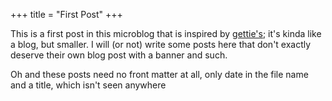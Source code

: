 +++
title = "First Post"
+++

This is a first post in this microblog that is inspired by [gettie's](https://getimiskon.xyz/microblog.html); it's kinda like a blog, but smaller. I will (or not) write some posts here that don't exactly deserve their own blog post with a banner and such.

Oh and these posts need no front matter at all, only date in the file name and a title, which isn't seen anywhere
